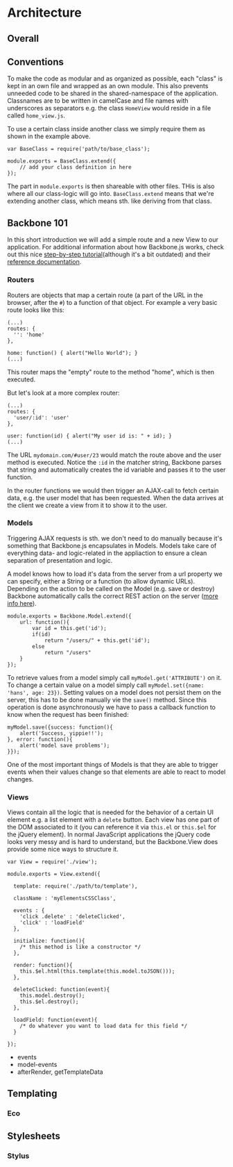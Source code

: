 # Architecture

## Overall

## Conventions

To make the code as modular and as organized as possible, each "class" is kept in an own file and wrapped as an own module. This also prevents unneeded code to be shared in the shared-namespace of the application. Classnames are to be written in camelCase and file names with underscores as separators e.g. the class `HomeView` would reside in a file called `home_view.js`.

To use a certain class inside another class we simply require them as shown in the example above.

	var BaseClass = require('path/to/base_class');

	module.exports = BaseClass.extend({
  		// add your class definition in here
	});
	
The part in `module.exports` is then shareable with other files. THis is also where all our class-logic will go into. `BaseClass.extend` means that we're extending another class, which means sth. like deriving from that class.

## Backbone 101

In this short introduction we will add a simple route and a new View to our application. For additional information about how Backbone.js works, check out this nice [step-by-step tutorial](http://arturadib.com/hello-backbonejs/)(although it's a bit outdated) and their [reference documentation](http://documentcloud.github.com/backbone/).

### Routers

Routers are objects that map a certain route (a part of the URL in the browser, after the `#`) to a function of that object. For example a very basic route looks like this:
    
    (...)
    routes: {
      '': 'home'
    },

    home: function() { alert("Hello World"); }
    (...)

This router maps the "empty" route to the method "home", which is then executed. 

But let's look at a more complex router:

    (...)
    routes: {
      'user/:id': 'user'
    },

    user: function(id) { alert("My user id is: " + id); }
    (...)

The URL `mydomain.com/#user/23` would match the route above and the user method is executed. Notice the `:id` in the matcher string, Backbone parses that string and automatically creates the id variable and passes it to the user function.

In the router functions we would then trigger an AJAX-call to fetch certain data, e.g. the user model that has been requested. When the data arrives at the client we create a view from it to show it to the user.

### Models

Triggering AJAX requests is sth. we don't need to do manually because it's something that Backbone.js encapsulates in Models. Models take care of everything data- and logic-related in the appliaction to ensure a clean separation of presentation and logic.

A model knows how to load it's data from the server from a url property we can specify, either a String or a function (to allow dynamic URLs). Depending on the action to be called on the Model (e.g. save or destroy) Backbone automatically calls the correct REST action on the server ([more info here](http://documentcloud.github.com/backbone/#Sync)).

	module.exports = Backbone.Model.extend({
  		url: function(){
    		var id = this.get('id');
    		if(id)
      			return "/users/" + this.get('id');
    		else
      			return "/users"
		}
	});

To retrieve values from a model simply call `myModel.get('ATTRIBUTE')` on it. To change a certain value on a model simply call `myModel.set({name: 'hans', age: 23})`. Setting values on a model does not persist them on the server, this has to be done manually vie the `save()` method. Since this operation is done asynchronously we have to pass a callback function to know when the request has been finished: 

	myModel.save({success: function(){
		alert('Success, yippie!!');
	}, error: function(){
		alert('model save problems');
	}});
	
One of the most important things of Models is that they are able to trigger events when their values change so that elements are able to react to model changes. 

### Views

Views contain all the logic that is needed for the behavior of a certain UI element e.g. a list element with a `delete` button. Each view has one part of the DOM associated to it (you can reference it via `this.el` or `this.$el` for the jQuery element). In normal JavaScript applications the jQuery code looks very messy and is hard to understand, but the Backbone.View does provide some nice ways to structure it.

	var View = require('./view');
	
	module.exports = View.extend({
  
  	  template: require('./path/to/template'),
  
  	  className : 'myElementsCSSClass',
  
  	  events : {
    	'click .delete' : 'deleteClicked',
    	'click' : 'loadField'
  	  },
  
	  initialize: function(){
    	/* this method is like a constructor */
      },
      
      render: function(){
      	this.$el.html(this.template(this.model.toJSON()));
      },
      
      deleteClicked: function(event){
      	this.model.destroy();
      	this.$el.destroy();
      },
      
      loadField: function(event){
      	/* do whatever you want to load data for this field */
      }
  	  
	});		

- events
- model-events
- afterRender, getTemplateData

## Templating

### Eco

## Stylesheets

### Stylus